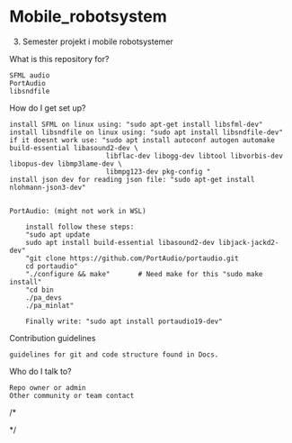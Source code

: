 # Mobile_robotsystem
3. Semester projekt i mobile robotsystemer

What is this repository for?

    SFML audio
    PortAudio
    libsndfile


How do I get set up?

    install SFML on linux using: "sudo apt-get install libsfml-dev"
    install libsndfile on linux using: "sudo apt install libsndfile-dev"
    if it doesnt work use: "sudo apt install autoconf autogen automake build-essential libasound2-dev \
                            libflac-dev libogg-dev libtool libvorbis-dev libopus-dev libmp3lame-dev \
                            libmpg123-dev pkg-config "
    install json dev for reading json file: "sudo apt-get install nlohmann-json3-dev"


    PortAudio: (might not work in WSL)
    
        install follow these steps: 
        "sudo apt update
        sudo apt install build-essential libasound2-dev libjack-jackd2-dev"
        "git clone https://github.com/PortAudio/portaudio.git
        cd portaudio"
        "./configure && make"       # Need make for this "sudo make install"
        "cd bin
        ./pa_devs
        ./pa_minlat"

        Finally write: "sudo apt install portaudio19-dev"
        


Contribution guidelines

    guidelines for git and code structure found in Docs.

Who do I talk to?

    Repo owner or admin
    Other community or team contact

/*



*/
